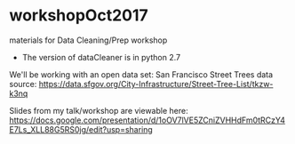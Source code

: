# workshopOct2017
materials for Data Cleaning/Prep workshop


* The version of dataCleaner is in python 2.7


We'll be working with an open data set: San Francisco Street Trees
data source: https://data.sfgov.org/City-Infrastructure/Street-Tree-List/tkzw-k3nq

Slides from my talk/workshop are viewable here:
https://docs.google.com/presentation/d/1oOV7lVE5ZCniZVHHdFm0tRCzY4E7Ls_XLL88G5RS0jg/edit?usp=sharing
